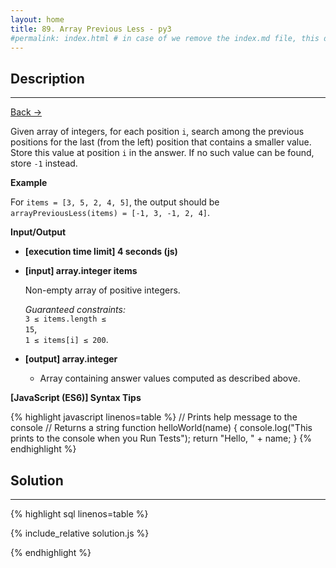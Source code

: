 ```yaml
---
layout: home
title: 89. Array Previous Less - py3
#permalink: index.html # in case of we remove the index.md file, this doc will be the index page
---
```


<div class="row">
<div class="columnStmt" markdown="1">

## Description

---

[Back -> ](../README.md)

Given array of integers, for each position <code>i</code>, search among the previous positions for the last (from the left) position that contains a smaller value. Store this value at position <code>i</code> in the answer. If no such value can be found, store <code>-1</code> instead.

**Example**

For <code>items = [3, 5, 2, 4, 5]</code>, the output should be
<code>arrayPreviousLess(items) = [-1, 3, -1, 2, 4]</code>.

**Input/Output**

- **[execution time limit] 4 seconds (js)**

- **[input] array.integer items**

  Non-empty array of positive integers.<br>

  _Guaranteed constraints:_<br>
  <code>3 ≤ items.length ≤ 15</code>,<br> <code>1 ≤ items[i] ≤ 200</code>.

- **[output] array.integer**
  - Array containing answer values computed as described above.

**[JavaScript (ES6)] Syntax Tips**

{% highlight javascript linenos=table %}
// Prints help message to the console
// Returns a string
function helloWorld(name) {
console.log("This prints to the console when you Run Tests");
return "Hello, " + name;
}
{% endhighlight %}

</div>
<div class="columnSol" markdown="1">

## Solution

---

{% highlight sql linenos=table %}

{% include_relative solution.js %}

{% endhighlight %}

</div>
</div>
